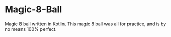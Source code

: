 # Magic-8-Ball
Magic 8 ball written in Kotlin.
This magic 8 ball was all for practice, and is by no means 100% perfect.
